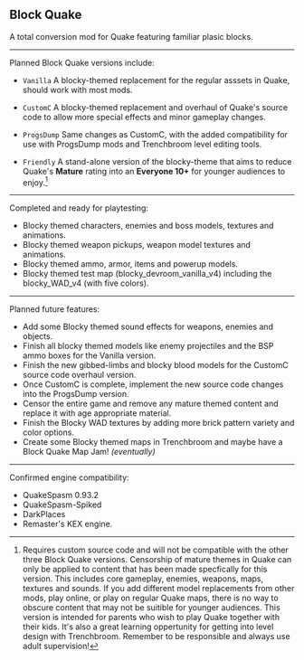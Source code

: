 ## Block Quake
A total conversion mod for Quake featuring familiar plasic blocks.

---

Planned Block Quake versions include:
- `Vanilla` A blocky-themed replacement for the regular asssets in Quake, should work with most mods.

- `CustomC` A blocky-themed replacement and overhaul of Quake's source code to allow more special effects and minor gameplay changes.

- `ProgsDump`  Same changes as CustomC, with the added compatibility for use with ProgsDump mods and Trenchbroom level editing tools.

- `Friendly`  A stand-alone version of the blocky-theme that aims to reduce Quake's **Mature** rating into an **Everyone 10+** for younger audiences to enjoy.[^1]

---

Completed and ready for playtesting:
- Blocky themed characters, enemies and boss models, textures and animations.
- Blocky themed weapon pickups, weapon model textures and animations.
- Blocky themed ammo, armor, items and powerup models.
- Blocky themed test map (blocky_devroom_vanilla_v4) including the blocky_WAD_v4 (with five colors).

---

Planned future features:
- Add some Blocky themed sound effects for weapons, enemies and objects.
- Finish all blocky themed models like enemy projectiles and the BSP ammo boxes for the Vanilla version.
- Finish the new gibbed-limbs and blocky blood models for the CustomC source code overhaul version.
- Once CustomC is complete, implement the new source code changes into the ProgsDump version.
- Censor the entire game and remove any mature themed content and replace it with age appropriate material.
- Finish the Blocky WAD textures by adding more brick pattern variety and color options.
- Create some Blocky themed maps in Trenchbroom and maybe have a Block Quake Map Jam! *(eventually)*

---

Confirmed engine compatibility:
- QuakeSpasm 0.93.2
- QuakeSpasm-Spiked
- DarkPlaces
- Remaster's KEX engine.

[^1]: Requires custom source code and will not be compatible with the other three Block Quake versions. Censorship of mature themes in Quake can only be applied to content that has been made specfically for this version. This includes core gameplay, enemies, weapons, maps, textures and sounds. If you add different model replacements from other mods, play online, or play on regular Quake maps, there is no way to obscure content that may not be suitible for younger audiences. This version is intended for parents who wish to play Quake together with their kids. It's also a great learning oppertunity for getting into level design with Trenchbroom. Remember to be responsible and always use adult supervision!
